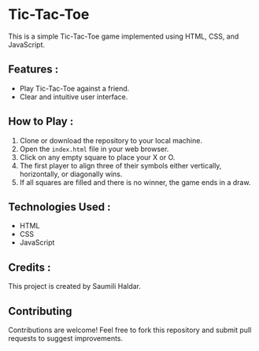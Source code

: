 # Tic-Tac-Toe
This is a simple Tic-Tac-Toe game implemented using HTML, CSS, and JavaScript.

## Features :
- Play Tic-Tac-Toe against a friend.
- Clear and intuitive user interface.

## How to Play :
1. Clone or download the repository to your local machine.
2. Open the `index.html` file in your web browser.
3. Click on any empty square to place your X or O.
4. The first player to align three of their symbols either vertically, horizontally, or diagonally wins.
5. If all squares are filled and there is no winner, the game ends in a draw.

## Technologies Used :
- HTML
- CSS
- JavaScript

## Credits :
This project is created by Saumili Haldar.

## Contributing
Contributions are welcome! Feel free to fork this repository and submit pull requests to suggest improvements.
